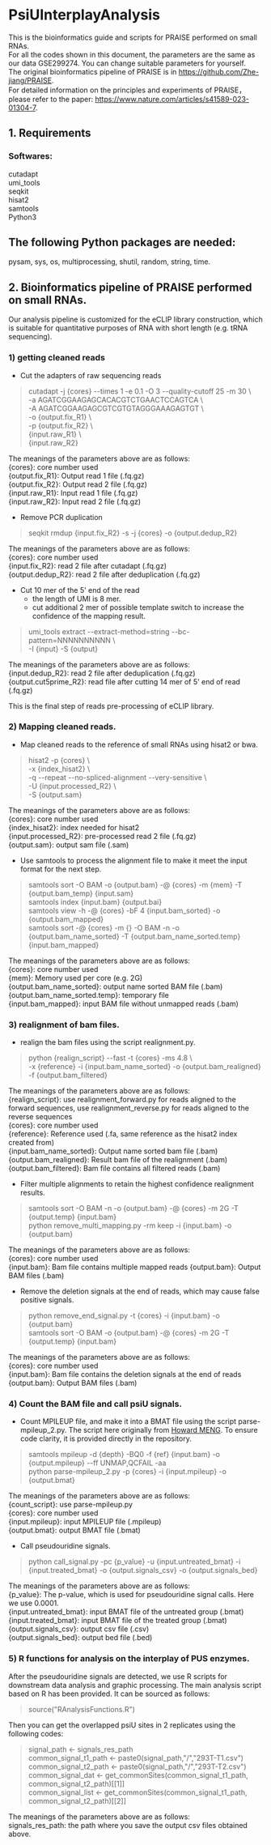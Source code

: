 # PsiUInterplayAnalysis

This is the bioinformatics guide and scripts for PRAISE performed on small RNAs.   
For all the codes shown in this document, the parameters are the same as our data GSE299274. You can change suitable parameters for yourself.  
The original bioinformatics pipeline of PRAISE is in https://github.com/Zhe-jiang/PRAISE.  
For detailed information on the principles and experiments of PRAISE， please refer to the paper: https://www.nature.com/articles/s41589-023-01304-7.

## 1. Requirements
### Softwares:
cutadapt  
umi_tools  
seqkit  
hisat2  
samtools  
Python3  
## The following Python packages are needed:  
pysam, sys, os, multiprocessing, shutil, random, string, time.

## 2. Bioinformatics pipeline of PRAISE performed on small RNAs.
Our analysis pipeline is customized for the eCLIP library construction, which is suitable for quantitative purposes of RNA with short length (e.g. tRNA sequencing).

### 1) getting cleaned reads
- Cut the adapters of raw sequencing reads
> cutadapt -j {cores} --times 1 -e 0.1 -O 3 --quality-cutoff 25 -m 30 \  
> -a AGATCGGAAGAGCACACGTCTGAACTCCAGTCA \  
> -A AGATCGGAAGAGCGTCGTGTAGGGAAAGAGTGT \  
> -o {output.fix_R1} \  
> -p {output.fix_R2} \  
> {input.raw_R1} \  
> {input.raw_R2}  
  
The meanings of the parameters above are as follows:  
{cores}: core number used  
{output.fix_R1}: Output read 1 file (.fq.gz)  
{output.fix_R2}: Output read 2 file (.fq.gz)  
{input.raw_R1}: Input read 1 file (.fq.gz)  
{input.raw_R2}: Input read 2 file (.fq.gz)  

- Remove PCR duplication
> seqkit rmdup {input.fix_R2} -s -j {cores} -o {output.dedup_R2}   
  
The meanings of the parameters above are as follows:  
{cores}: core number used  
{input.fix_R2}: read 2 file after cutadapt (.fq.gz)  
{output.dedup_R2}:  read 2 file after deduplication (.fq.gz)  

- Cut 10 mer of the 5' end of the read
  + the length of UMI is 8 mer.
  + cut additional 2 mer of possible template switch to increase the confidence of the mapping result.  
> umi_tools extract --extract-method=string --bc-pattern=NNNNNNNNNN \  
> -I {input} -S {output}  
  
The meanings of the parameters above are as follows:  
{input.dedup_R2}: read 2 file after deduplication (.fq.gz)  
{output.cut5prime_R2}: read file after cutting 14 mer of 5' end of read (.fq.gz)   

This is the final step of reads pre-processing of eCLIP library.

### 2) Mapping cleaned reads.
- Map cleaned reads to the reference of small RNAs using hisat2 or bwa.
> hisat2 -p {cores} \  
> -x {index_hisat2} \  
> -q --repeat --no-spliced-alignment --very-sensitive \  
> -U {input.processed_R2} \  
> -S {output.sam}  

The meanings of the parameters above are as follows:  
{cores}: core number used  
{index_hisat2}: index needed for hisat2  
{input.processed_R2}: pre-processed read 2 file (.fq.gz)  
{output.sam}: output sam file (.sam)  

- Use samtools to process the alignment file to make it meet the input format for the next step.
> samtools sort -O BAM -o {output.bam} -@ {cores} -m {mem} -T {output.bam_temp} {input.sam}  
> samtools index {input.bam} {output.bai}  
> samtools view -h -@ {cores} -bF 4 {input.bam_sorted} -o {output.bam_mapped}  
> samtools sort -@ {cores} -m {} -O BAM -n -o {output.bam_name_sorted} -T {output.bam_name_sorted.temp} {input.bam_mapped}  

The meanings of the parameters above are as follows:  
{cores}: core number used  
{mem}: Memory used per core (e.g. 2G)  
{output.bam_name_sorted}: output name sorted BAM file (.bam)  
{output.bam_name_sorted.temp}: temporary file  
{input.bam_mapped}: input BAM file without unmapped reads (.bam)  

### 3) realignment of bam files.
- realign the bam files using the script realignment.py.
> python {realign_script} --fast -t {cores} -ms 4.8 \  
> -x {reference} -i {input.bam_name_sorted} -o {output.bam_realigned} -f {output.bam_filtered}  

The meanings of the parameters above are as follows:   
{realign_script}: use realignment_forward.py for reads aligned to the forward sequences, use realignment_reverse.py for reads aligned to the reverse sequences  
{cores}: core number used  
{reference}: Reference used (.fa, same reference as the hisat2 index created from)  
{input.bam_name_sorted}: Output name sorted bam file (.bam)  
{output.bam_realigned}: Result bam file of the realignment (.bam)  
{output.bam_filtered}: Bam file contains all filtered reads (.bam)  

- Filter multiple alignments to retain the highest confidence realignment results.
> samtools sort -O BAM -n -o {output.bam} -@ {cores} -m 2G -T {output.temp} {input.bam}  
> python remove_multi_mapping.py -rm keep -i {input.bam} -o {output.bam}  

The meanings of the parameters above are as follows:   
{cores}: core number used  
{input.bam}: Bam file contains multiple mapped reads
{output.bam}: Output BAM files (.bam)

- Remove the deletion signals at the end of reads, which may cause false positive signals.
> python remove_end_signal.py -t {cores} -i {input.bam} -o {output.bam}  
> samtools sort -O BAM -o {output.bam} -@ {cores} -m 2G -T {output.temp} {input.bam}  

The meanings of the parameters above are as follows:  
{cores}: core number used  
{input.bam}: Bam file contains the deletion signals at the end of reads
{output.bam}: Output BAM files (.bam)

### 4) Count the BAM file and call psiU signals.

- Count MPILEUP file, and make it into a BMAT file using the script parse-mpileup_2.py. The script here originally from [Howard MENG](https://github.com/MengHoward). To ensure code clarity, it is provided directly in the repository.  
> samtools mpileup -d {depth} -BQ0 -f {ref} {input.bam} -o {output.mpileup} --ff UNMAP,QCFAIL -aa  
> python parse-mpileup_2.py -p {cores} -i {input.mpileup} -o {output.bmat}  

The meanings of the parameters above are as follows:   
{count_script}: use parse-mpileup.py  
{cores}: core number used  
{input.mpileup}: input MPILEUP file (.mpileup)  
{output.bmat}: output BMAT file (.bmat)  

- Call pseudouridine signals.
> python call_signal.py -pc {p_value} -u {input.untreated_bmat} -i {input.treated_bmat} -o {output.signals_csv} -o {output.signals_bed}  

The meanings of the parameters above are as follows:  
{p_value}: The p-value, which is used for pseudouridine signal calls. Here we use 0.0001.  
{input.untreated_bmat}: input BMAT file of the untreated group (.bmat)  
{input.treated_bmat}: input BMAT file of the treated group (.bmat)  
{output.signals_csv}: output csv file (.csv)  
{output.signals_bed}: output bed file (.bed)  

### 5) R functions for analysis on the interplay of PUS enzymes.
After the pseudouridine signals are detected, we use R scripts for downstream data analysis and graphic processing.
The main analysis script based on R has been provided. It can be sourced as follows:
> source("RAnalysisFunctions.R")  

Then you can get the overlapped psiU sites in 2 replicates using the following codes:
> signal_path <- signals_res_path  
> common_signal_t1_path <- paste0(signal_path,"/","293T-T1.csv")  
> common_signal_t2_path <- paste0(signal_path,"/","293T-T2.csv")  
> common_signal_dat <- get_commonSites(common_signal_t1_path, common_signal_t2_path)[[1]]  
> common_signal_list <- get_commonSites(common_signal_t1_path, common_signal_t2_path)[[2]]  

The meanings of the parameters above are as follows:  
signals_res_path: the path where you save the output csv files obtained above.  




